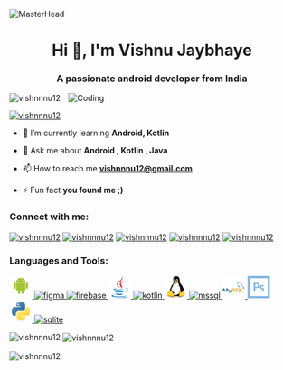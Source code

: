 ![MasterHead](https://3.bp.blogspot.com/-dB6ndKqIAuI/XdWeOASO5AI/AAAAAAAANZA/MSbT9mh6bukxkI-tqnu_GARIZZV5WNVhQCLcBGAsYHQ/s1600/image1.gif)

<h1 align="center">Hi 👋, I'm Vishnu Jaybhaye</h1>
<h3 align="center">A passionate android developer from India</h3>

<img align="right" alt="Coding" width="400" src="https://firebasestorage.googleapis.com/v0/b/master12.appspot.com/o/21004063-removebg-preview.png?alt=media&token=2ff6d4a8-fe9a-44c7-b881-c49f60fe7e5d">

<p align="left"> <img src="https://komarev.com/ghpvc/?username=vishnnnu12&label=Profile%20views&color=0e75b6&style=flat" alt="vishnnnu12" /> </p>

<p align="left"> <a href="https://twitter.com/vishnnnu12" target="blank"><img src="https://img.shields.io/twitter/follow/vishnnnu12?logo=twitter&style=for-the-badge" alt="vishnnnu12" /></a> </p>

- 🌱 I’m currently learning **Android, Kotlin**

- 💬 Ask me about **Android , Kotlin , Java**

- 📫 How to reach me **vishnnnu12@gmail.com**

- ⚡ Fun fact **you found me ;)**

<h3 align="left">Connect with me:</h3>
<p align="left">
<a href="https://twitter.com/vishnnnu12" target="blank"><img align="center" src="https://raw.githubusercontent.com/rahuldkjain/github-profile-readme-generator/master/src/images/icons/Social/twitter.svg" alt="vishnnnu12" height="30" width="40" /></a>
<a href="https://linkedin.com/in/vishnnnu12" target="blank"><img align="center" src="https://raw.githubusercontent.com/rahuldkjain/github-profile-readme-generator/master/src/images/icons/Social/linked-in-alt.svg" alt="vishnnnu12" height="30" width="40" /></a>
<a href="https://fb.com/vishnnnu12" target="blank"><img align="center" src="https://raw.githubusercontent.com/rahuldkjain/github-profile-readme-generator/master/src/images/icons/Social/facebook.svg" alt="vishnnnu12" height="30" width="40" /></a>
<a href="https://instagram.com/vishnnnu12" target="blank"><img align="center" src="https://raw.githubusercontent.com/rahuldkjain/github-profile-readme-generator/master/src/images/icons/Social/instagram.svg" alt="vishnnnu12" height="30" width="40" /></a>
<a href="https://www.youtube.com/c/vishnnnu12" target="blank"><img align="center" src="https://raw.githubusercontent.com/rahuldkjain/github-profile-readme-generator/master/src/images/icons/Social/youtube.svg" alt="vishnnnu12" height="30" width="40" /></a>
</p>

<h3 align="left">Languages and Tools:</h3>
<p align="left"> <a href="https://developer.android.com" target="_blank" rel="noreferrer"> <img src="https://raw.githubusercontent.com/devicons/devicon/master/icons/android/android-original-wordmark.svg" alt="android" width="40" height="40"/> </a> <a href="https://www.figma.com/" target="_blank" rel="noreferrer"> <img src="https://www.vectorlogo.zone/logos/figma/figma-icon.svg" alt="figma" width="40" height="40"/> </a> <a href="https://firebase.google.com/" target="_blank" rel="noreferrer"> <img src="https://www.vectorlogo.zone/logos/firebase/firebase-icon.svg" alt="firebase" width="40" height="40"/> </a> <a href="https://www.java.com" target="_blank" rel="noreferrer"> <img src="https://raw.githubusercontent.com/devicons/devicon/master/icons/java/java-original.svg" alt="java" width="40" height="40"/> </a> <a href="https://kotlinlang.org" target="_blank" rel="noreferrer"> <img src="https://www.vectorlogo.zone/logos/kotlinlang/kotlinlang-icon.svg" alt="kotlin" width="40" height="40"/> </a> <a href="https://www.linux.org/" target="_blank" rel="noreferrer"> <img src="https://raw.githubusercontent.com/devicons/devicon/master/icons/linux/linux-original.svg" alt="linux" width="40" height="40"/> </a> <a href="https://www.microsoft.com/en-us/sql-server" target="_blank" rel="noreferrer"> <img src="https://www.svgrepo.com/show/303229/microsoft-sql-server-logo.svg" alt="mssql" width="40" height="40"/> </a> <a href="https://www.mysql.com/" target="_blank" rel="noreferrer"> <img src="https://raw.githubusercontent.com/devicons/devicon/master/icons/mysql/mysql-original-wordmark.svg" alt="mysql" width="40" height="40"/> </a> <a href="https://www.photoshop.com/en" target="_blank" rel="noreferrer"> <img src="https://raw.githubusercontent.com/devicons/devicon/master/icons/photoshop/photoshop-line.svg" alt="photoshop" width="40" height="40"/> </a> <a href="https://www.python.org" target="_blank" rel="noreferrer"> <img src="https://raw.githubusercontent.com/devicons/devicon/master/icons/python/python-original.svg" alt="python" width="40" height="40"/> </a> <a href="https://www.sqlite.org/" target="_blank" rel="noreferrer"> <img src="https://www.vectorlogo.zone/logos/sqlite/sqlite-icon.svg" alt="sqlite" width="40" height="40"/> </a> </p>

<p><img align="left" src="https://github-readme-stats.vercel.app/api/top-langs?username=vishnnnu12&show_icons=true&locale=en&layout=compact" alt="vishnnnu12" /></p>

<p>&nbsp;<img align="center" src="https://github-readme-stats.vercel.app/api?username=vishnnnu12&show_icons=true&locale=en" alt="vishnnnu12" /></p>

<p><img align="center" src="https://github-readme-streak-stats.herokuapp.com/?user=vishnnnu12&" alt="vishnnnu12" /></p>

